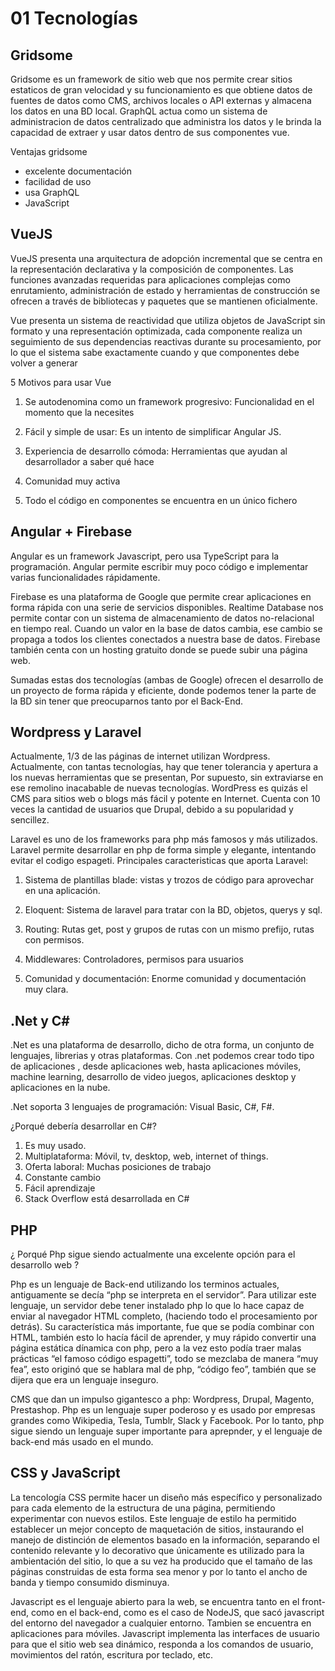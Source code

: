 # 01 Tecnologías


## Gridsome

Gridsome es un framework de sitio web que nos permite crear sitios estaticos de gran velocidad y su funcionamiento es que obtiene datos de fuentes de datos como CMS, archivos locales o API externas y almacena los datos en una BD local. GraphQL actua como un sistema de administracion de datos centralizado que administra los datos y le brinda la capacidad de extraer y usar datos dentro de sus componentes vue.

Ventajas gridsome

- excelente documentación
- facilidad de uso
- usa GraphQL
- JavaScript




## VueJS

VueJS presenta una arquitectura de adopción incremental que se centra en la representación declarativa y la composición de componentes. Las funciones avanzadas requeridas para aplicaciones complejas como enrutamiento, administración de estado y herramientas de construcción se ofrecen a través de bibliotecas y paquetes que se mantienen oficialmente.

Vue presenta un sistema de reactividad que utiliza objetos de JavaScript sin formato y una representación optimizada, cada componente realiza un seguimiento de sus dependencias reactivas durante su procesamiento, por lo que el sistema sabe exactamente cuando y que componentes debe volver a generar

5 Motivos para usar Vue

1. Se autodenomina como un framework progresivo: Funcionalidad en el momento que la necesites

2. Fácil y simple de usar: Es un intento de simplificar Angular JS.

3. Experiencia de desarrollo cómoda: Herramientas que ayudan al desarrollador a saber qué hace

4. Comunidad muy activa

5. Todo el código en componentes se encuentra en un único fichero


## Angular + Firebase

Angular es un framework Javascript, pero usa TypeScript para la programación. Angular permite escribir muy poco código e implementar varias funcionalidades rápidamente.

Firebase es una plataforma de Google que permite crear aplicaciones en forma rápida con una serie de servicios disponibles. Realtime Database nos permite contar con un sistema de almacenamiento de datos no-relacional en tiempo real. Cuando un valor en la base de datos cambia, ese cambio se propaga a todos los clientes conectados a nuestra base de datos. Firebase también centa con un hosting gratuito donde se puede subir una página web.

Sumadas estas dos tecnologías (ambas de Google) ofrecen el desarrollo de un proyecto de forma rápida y eficiente, donde podemos tener la parte de la BD sin tener que preocuparnos tanto por el Back-End.

## Wordpress y Laravel

Actualmente, 1/3 de las páginas de internet utilizan Wordpress. Actualmente, con tantas tecnologías, hay que tener tolerancia y apertura a los nuevas herramientas que se presentan, Por supuesto, sin extraviarse en ese remolino inacabable de nuevas tecnologías. WordPress es quizás el CMS para sitios web o blogs más fácil y potente en Internet. Cuenta con 10 veces la cantidad de usuarios que Drupal, debido a su popularidad y sencillez.

Laravel es uno de los frameworks para php más famosos y más utilizados. Laravel permite desarrollar en php de forma simple y elegante, intentando evitar el codigo espageti. Principales caracteristicas que aporta Laravel:

1. Sistema de plantillas blade: vistas y trozos de código para aprovechar en una aplicación.

2. Eloquent: Sistema de laravel para tratar con la BD, objetos, querys y sql.

3. Routing: Rutas get, post y grupos de rutas con un mismo prefijo, rutas con permisos.

4. Middlewares: Controladores, permisos para usuarios

5. Comunidad y documentación: Enorme comunidad y documentación muy clara.


## .Net y C#

.Net es una plataforma de desarrollo, dicho de otra forma, un conjunto de lenguajes, librerias y otras plataformas. Con .net podemos crear todo tipo de aplicaciones , desde aplicaciones web, hasta aplicaciones móviles, machine learning, desarrollo de video juegos, aplicaciones desktop y aplicaciones en la nube.

.Net soporta 3 lenguajes de programación: Visual Basic, C#, F#.

¿Porqué debería desarrollar en C#?

1. Es muy usado.
2. Multiplataforma: Móvil, tv, desktop, web, internet of things.
3. Oferta laboral: Muchas posiciones de trabajo
4. Constante cambio
5. Fácil aprendizaje
6. Stack Overflow está desarrollada en C#

## PHP

¿ Porqué Php sigue siendo actualmente una excelente opción para el desarrollo web ?

Php es un lenguaje de Back-end utilizando los terminos actuales, antiguamente se decía “php se interpreta en el servidor”. Para utilizar este lenguaje, un servidor debe tener instalado php lo que lo hace capaz de enviar al navegador HTML completo, (haciendo todo el procesamiento por detrás). Su característica más importante, fue que se podía combinar con HTML, también esto lo hacía fácil de aprender, y muy rápido convertir una página estática dínamica con php, pero a la vez esto podía traer malas prácticas “el famoso código espagetti”, todo se mezclaba de manera “muy fea”, esto originó que se hablara mal de php, “código feo”, también que se dijera que era un lenguaje inseguro.

CMS que dan un impulso gigantesco a php: Wordpress, Drupal, Magento, Prestashop. Php es un lenguaje super poderoso y es usado por empresas grandes como Wikipedia, Tesla, Tumblr, Slack y Facebook. Por lo tanto, php sigue siendo un lenguaje super importante para aprepnder, y el lenguaje de back-end más usado en el mundo.

## CSS y JavaScript

La tencología CSS permite hacer un diseño más específico y personalizado para cada elemento de la estructura de una página, permitiendo experimentar con nuevos estilos. Este lenguaje de estilo ha permitido establecer un mejor concepto de maquetación de sitios, instaurando el manejo de distinción de elementos basado en la información, separando el contenido relevante y lo decorativo que únicamente es utilizado para la ambientación del sitio, lo que a su vez ha producido que el tamaño de las páginas construidas de esta forma sea menor y por lo tanto el ancho de banda y tiempo consumido disminuya.

Javascript es el lenguaje abierto para la web, se encuentra tanto en el front-end, como en el back-end, como es el caso de NodeJS, que sacó javascript del entorno del navegador a cualquier entorno. Tambien se encuentra en aplicaciones para móviles. Javascript implementa las interfaces de usuario para que el sitio web sea dinámico, responda a los comandos de usuario, movimientos del ratón, escritura por teclado, etc.








